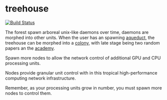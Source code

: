 # treehouse
[![Build Status](https://travis-ci.org/nonsensews/treehouse.svg?branch=master)](https://travis-ci.org/nonsensews/treehouse)

The forest spawn arboreal unix-like daemons over time, daemons are morphed into other units. When the user has an spawning [aqueduct](https://github.com/nonsensews/aqueduct), the treehouse can be morphed into a [colony](https://github.com/nonsensews/colony), with late stage being two random papers an the [academy](https://github.com/nonsensews/academy).

Spawn more nodes to allow the network control of additional GPU and CPU processing units.

Nodes provide granular unit control with in this tropical high-performance computing network infrastructure.

Remember, as your processing units grow in number, you must spawn more nodes to control them.
